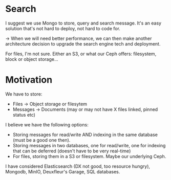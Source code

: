 # Search

I suggest we use Mongo to store, query and search message. It's an easy solution that's not hard to deploy, not hard to code for.

-> When we will need better performance, we can then make another architecture decision to upgrade the search engine tech and deployment.

For files, I'm not sure. Either an S3, or what our Ceph offers: filesystem, block or object storage...

# Motivation

We have to store:

- Files -> Object storage or filesytem
- Messages -> Documents (may or may not have X files linked, pinned status etc)

I believe we have the following options:

- Storing messages for read/write AND indexing in the same database (must be a good one then). 
- Storing messages in two databases, one for read/write, one for indexing that can be deferred (doesn't have to be very real-time)
- For files, storing them in a S3 or filesystem. Maybe our underlying Ceph.

I have considered Elasticsearch (DX not good, too resource hungry), Mongodb, MinIO, Deuxfleur's Garage, SQL databases.
